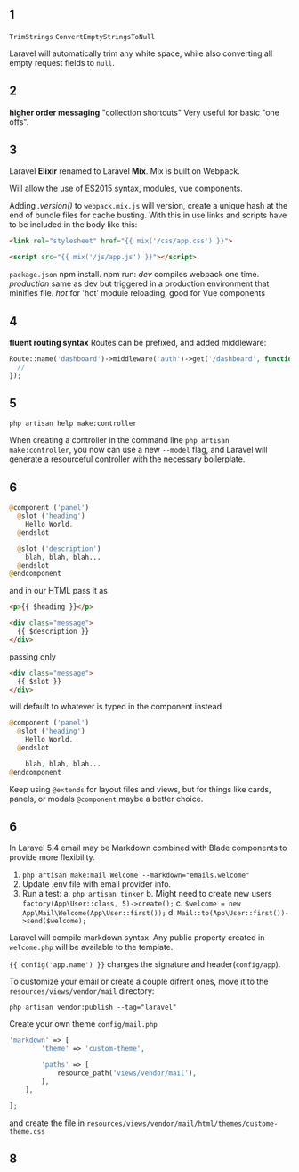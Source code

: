 ## 1

`TrimStrings`
`ConvertEmptyStringsToNull`

Laravel will automatically trim any white space, while also converting all empty request fields to `null`.

## 2

**higher order messaging** "collection shortcuts"
Very useful for basic "one offs".

## 3

Laravel **Elixir** renamed to Laravel **Mix**. Mix is built on Webpack.

Will allow the use of ES2015 syntax, modules, vue components.

Adding _.version()_ to `webpack.mix.js` will version, create a unique hash at the end of bundle files for cache busting.  With this in use links and scripts have to be included in the body like this:

```html
<link rel="stylesheet" href="{{ mix('/css/app.css') }}">

<script src="{{ mix('/js/app.js') }}"></script>
```

`package.json` npm install.
npm run:
  _dev_ compiles webpack one time.
  _production_ same as dev but triggered in a production environment that minifies file.
  _hot_ for 'hot' module reloading, good for Vue components

## 4

**fluent routing syntax**
Routes can be prefixed, and added middleware:

```php
Route::name('dashboard')->middleware('auth')->get('/dashboard', function() {
  //
});
```

## 5

`php artisan help make:controller`

When creating a controller in the command line `php artisan make:controller`, you now can use a new `--model` flag, and Laravel will generate a resourceful controller with the necessary boilerplate.


## 6

```php
@component ('panel')
  @slot ('heading')
    Hello World.
  @endslot

  @slot ('description')
    blah, blah, blah...
  @endslot
@endcomponent
```

and in our HTML pass it as

```html
<p>{{ $heading }}</p>

<div class="message">
  {{ $description }}
</div>
```

passing only

```html
<div class="message">
  {{ $slot }}
</div>
```

will default to whatever is typed in the component instead

```php
@component ('panel')
  @slot ('heading')
    Hello World.
  @endslot

    blah, blah, blah...
@endcomponent
```

Keep using `@extends` for layout files and views, but for things like cards, panels, or modals `@component` maybe a better choice.

## 6

In Laravel 5.4 email may be Markdown combined with Blade components to provide more flexibility.

1. `php artisan make:mail Welcome --markdown="emails.welcome"`
2. Update .env file with email provider info.
3. Run a test:
  a. `php artisan tinker`
  b. Might need to create new users `factory(App\User::class, 5)->create();`
  c. `$welcome = new App\Mail\Welcome(App\User::first());`
  d. `Mail::to(App\User::first())->send($welcome);`


Laravel will compile markdown syntax.
Any public property created in `welcome.php` will be available to the template.

`{{ config('app.name') }}` changes the signature and header(`config/app`).

To customize your email or create a couple difrent ones, move it to the `resources/views/vendor/mail` directory:

`php artisan vendor:publish --tag="laravel"`

Create your own theme `config/mail.php` 

```php
'markdown' => [
        'theme' => 'custom-theme',

        'paths' => [
            resource_path('views/vendor/mail'),
        ],
    ],

];
```

and create the file in `resources/views/vendor/mail/html/themes/custome-theme.css`

## 8
